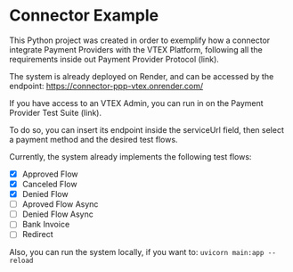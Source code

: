 # Connector Example

This Python project was created in order to exemplify how a connector integrate Payment Providers with the VTEX Platform, following all the requirements inside out Payment Provider Protocol (link).

The system is already deployed on Render, and can be accessed by the endpoint: https://connector-ppp-vtex.onrender.com/

If you have access to an VTEX Admin, you can run in on the Payment Provider Test Suite (link).

To do so, you can insert its endpoint inside the serviceUrl field, then select a payment method and the desired test flows.

Currently, the system already implements the following test flows:
- [x] Approved Flow
- [x] Canceled Flow
- [x] Denied Flow
- [ ] Aproved Flow Async
- [ ] Denied Flow Async
- [ ] Bank Invoice
- [ ] Redirect

Also, you can run the system locally, if you want to: `uvicorn main:app --reload`